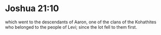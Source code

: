 # Joshua 21:10

which went to the descendants of Aaron, one of the clans of the Kohathites who belonged to the people of Levi; since the lot fell to them first.
